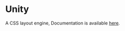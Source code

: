 Unity
=====

A CSS layout engine, Documentation is available [here](https://splunk.github.io/unity/).

